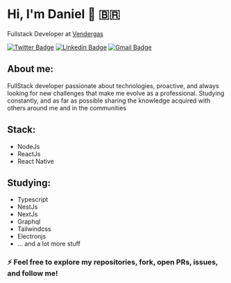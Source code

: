 # Hi, I'm Daniel 👋 :brazil:
Fullstack Developer at [Vendergas](https://vendergas.com.br/)

[![Twitter Badge](https://img.shields.io/badge/-@danieldxdd-6633cc?style=flat-square&labelColor=6633cc&logo=twitter&logoColor=white&link=https://twitter.com/danieldxdd)](https://twitter.com/danieldxdd) 
[![Linkedin Badge](https://img.shields.io/badge/-Daniel%20de%20Jesus-6633cc?style=flat-square&logo=Linkedin&logoColor=white&link=https://www.linkedin.com/in/danieljrodrigues/)](https://www.linkedin.com/in/danieljrodrigues/) 
[![Gmail Badge](https://img.shields.io/badge/-daniel.j.rodrigues06@gmail.com-6633cc?style=flat-square&logo=Gmail&logoColor=white&link=mailto:daniel.j.rodrigues06@gmail.com)](mailto:daniel.j.rodrigues06@gmail.com)

## About me:
   FullStack developer passionate about technologies, proactive, and always looking for new challenges that make me evolve as a professional. Studying constantly, and as far as possible sharing the knowledge acquired with others around me and in the communities

## Stack:
  - NodeJs
  - ReactJs
  - React Native

## Studying:
  - Typescript
  - NestJs
  - NextJs
  - Graphql
  - Tailwindcss
  - Electronjs
  - ... and a lot more stuff

### ⚡ Feel free to explore my repositories, fork, open PRs, issues, and follow me!
